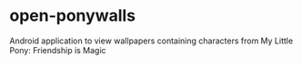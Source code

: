 open-ponywalls
==============

Android application to view wallpapers containing characters from My Little Pony: Friendship is Magic
